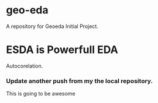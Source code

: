 # geo-eda
A repository for Geoeda Initial Project.

# ESDA is Powerfull EDA
Autocorelation.

### Update another push from my the local repository. 
This is going to be awesome
